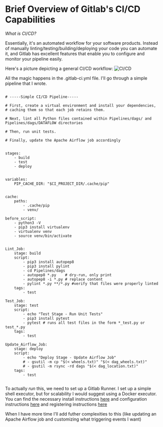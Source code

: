 # Brief Overview of Gitlab's CI/CD Capabilities 

*What is CI/CD?* 

Essentially, it's an automated workflow for your software products. Instead of manually linting/testing/building/deploying 
your code you can automate it, and Gitlab has excellent features that enable you to configure and monitor your pipeline easily.

Here's a picture depicting a general CI/CD workflow: ![CI/CD](https://x2eh426qj0n44vhb23fwroq1-wpengine.netdna-ssl.com/wp-content/uploads/2019/03/cicd-pipeline-introduction.png)

All the magic happens in the .gitlab-ci.yml file. I'll go through a simple pipeline that I wrote. 


<pre><code>
# -----Simple CI/CD Pipeline-----

# First, create a virtual environment and install your dependencies, 
# caching them so that each job retains them. 

# Next, lint all Python files contained within Pipelines/dags/ and Pipelines/dags/DATAFLOW directories 

# Then, run unit tests. 

# Finally, update the Apache Airflow job accordingly


stages: 
    - build 
    - test 
    - deploy 


variables:
    PIP_CACHE_DIR: "$CI_PROJECT_DIR/.cache/pip"


cache:
    paths:
        - .cache/pip
        - venv/
        
before_script:
    - python3 -V 
    - pip3 install virtualenv
    - virtualenv venv
    - source venv/bin/activate


Lint_Job: 
    stage: build 
    script: 
        - pip3 install autopep8
        - pip3 install pylint 
        - cd Pipelines/dags
        - autopep8 *.py    # dry-run, only print
        - autopep8 -i *.py # replace content
        - pylint *.py **/*.py #verify that files were properly linted 
    tags: 
        - test
  
Test_Job: 
    stage: test 
    script: 
        - echo "Test Stage - Run Unit Tests"
        - pip3 install pytest 
        - pytest # runs all test files in the form *_test.py or test_*.py 
    tags: 
        - test 

Update_Airflow_Job: 
    stage: deploy 
    script: 
        - echo "Deploy Stage - Update Airflow Job"
        # - gsutil -m cp "$(< wheels.txt)" "$(< dag_wheels.txt)"
        # - gsutil -m rsync -rd dags "$(< dag_location.txt)"
    tags: 
        - test 

</code></pre>

To actually *run* this, we need to set up a Gitlab Runner. I set up a simple shell executor, but for scalability 
I would suggest using a Docker executor. You can find the necessary install instructions [here](https://docs.gitlab.com/runner/install/)
and configuration instructions [here](https://docs.gitlab.com/ee/ci/runners/) and registering instructions [here](https://docs.gitlab.com/runner/register/)


When I have more time I'll add futher complexities to this (like updating an Apache Airflow job and customizing what triggering events I want) 
